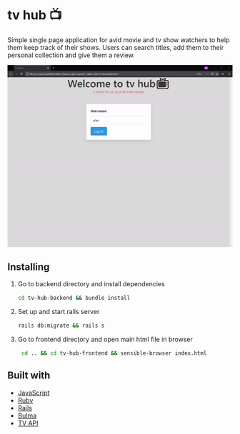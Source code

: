 # tv hub 📺

Simple single page application for avid movie and tv show watchers to help them keep track of their shows. Users can search titles, add them to their personal collection and give them a review.

![demo](./tv-hub-backend/lib/assets/demo.gif)

## Installing

1. Go to backend directory and install dependencies

   ```bash
   cd tv-hub-backend && bundle install
   ```

2. Set up and start rails server

   ```bash
   rails db:migrate && rails s
   ```

3. Go to frontend directory and open main html file in browser

   ```bash
    cd .. && cd tv-hub-frontend && sensible-browser index.html
   ```

## Built with

- [JavaScript](https://developer.mozilla.org/en-US/docs/Web/JavaScript)
- [Ruby](https://www.ruby-lang.org/en/)
- [Rails](https://rubyonrails.org/)
- [Bulma](https://bulma.io/)
- [TV API](https://www.tvmaze.com/api)

